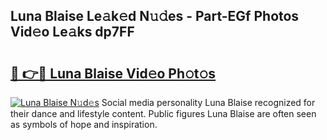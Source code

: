 ## Luna Blaise Le𝚊k𝚎d N𝚞𝚍es - Part-EGf Photos Vid𝚎o Le𝚊ks dp7FF

# <h2><a href="http://fbffgv.evod.top/?m=Luna+Blaise">🔗 👉🔴 Luna Blaise Vid𝚎o Ph𝚘t𝚘s</a></h2>

[![Luna Blaise N𝚞d𝚎s](https://i.imgur.com/8V9OHl7.gif)](http://fbffgv.evod.top/?m=Luna+Blaise)
Social media personality Luna Blaise recognized for their dance and lifestyle content. Public figures Luna Blaise are often seen as symbols of hope and inspiration. 
